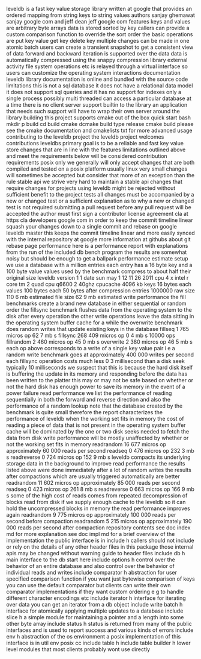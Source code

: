 leveldb is a fast key value storage library written at google that provides an ordered mapping from string keys to string values authors sanjay ghemawat sanjay google com and jeff dean jeff google com features keys and values are arbitrary byte arrays data is stored sorted by key callers can provide a custom comparison function to override the sort order the basic operations are put key value get key delete key multiple changes can be made in one atomic batch users can create a transient snapshot to get a consistent view of data forward and backward iteration is supported over the data data is automatically compressed using the snappy compression library external activity file system operations etc is relayed through a virtual interface so users can customize the operating system interactions documentation leveldb library documentation is online and bundled with the source code limitations this is not a sql database it does not have a relational data model it does not support sql queries and it has no support for indexes only a single process possibly multi threaded can access a particular database at a time there is no client server support builtin to the library an application that needs such support will have to wrap their own server around the library building this project supports cmake out of the box quick start bash mkdir p build cd build cmake dcmake build type release cmake build please see the cmake documentation and cmakelists txt for more advanced usage contributing to the leveldb project the leveldb project welcomes contributions leveldbs primary goal is to be a reliable and fast key value store changes that are in line with the features limitations outlined above and meet the requirements below will be considered contribution requirements posix only we generally will only accept changes that are both compiled and tested on a posix platform usually linux very small changes will sometimes be accepted but consider that more of an exception than the rule stable api we strive very hard to maintain a stable api changes that require changes for projects using leveldb might be rejected without sufficient benefit to the project tests all changes must be accompanied by a new or changed test or a sufficient explanation as to why a new or changed test is not required submitting a pull request before any pull request will be accepted the author must first sign a contributor license agreement cla at https cla developers google com in order to keep the commit timeline linear squash your changes down to a single commit and rebase on google leveldb master this keeps the commit timeline linear and more easily synced with the internal repository at google more information at githubs about git rebase page performance here is a performance report with explanations from the run of the included db bench program the results are somewhat noisy but should be enough to get a ballpark performance estimate setup we use a database with a million entries each entry has a 16 byte key and a 100 byte value values used by the benchmark compress to about half their original size leveldb version 1 1 date sun may 1 12 11 26 2011 cpu 4 x intel r core tm 2 quad cpu q6600 2 40ghz cpucache 4096 kb keys 16 bytes each values 100 bytes each 50 bytes after compression entries 1000000 raw size 110 6 mb estimated file size 62 9 mb estimated write performance the fill benchmarks create a brand new database in either sequential or random order the fillsync benchmark flushes data from the operating system to the disk after every operation the other write operations leave the data sitting in the operating system buffer cache for a while the overwrite benchmark does random writes that update existing keys in the database fillseq 1 765 micros op 62 7 mb s fillsync 268 409 micros op 0 4 mb s 10000 ops fillrandom 2 460 micros op 45 0 mb s overwrite 2 380 micros op 46 5 mb s each op above corresponds to a write of a single key value pair i e a random write benchmark goes at approximately 400 000 writes per second each fillsync operation costs much less 0 3 millisecond than a disk seek typically 10 milliseconds we suspect that this is because the hard disk itself is buffering the update in its memory and responding before the data has been written to the platter this may or may not be safe based on whether or not the hard disk has enough power to save its memory in the event of a power failure read performance we list the performance of reading sequentially in both the forward and reverse direction and also the performance of a random lookup note that the database created by the benchmark is quite small therefore the report characterizes the performance of leveldb when the working set fits in memory the cost of reading a piece of data that is not present in the operating system buffer cache will be dominated by the one or two disk seeks needed to fetch the data from disk write performance will be mostly unaffected by whether or not the working set fits in memory readrandom 16 677 micros op approximately 60 000 reads per second readseq 0 476 micros op 232 3 mb s readreverse 0 724 micros op 152 9 mb s leveldb compacts its underlying storage data in the background to improve read performance the results listed above were done immediately after a lot of random writes the results after compactions which are usually triggered automatically are better readrandom 11 602 micros op approximately 85 000 reads per second readseq 0 423 micros op 261 8 mb s readreverse 0 663 micros op 166 9 mb s some of the high cost of reads comes from repeated decompression of blocks read from disk if we supply enough cache to the leveldb so it can hold the uncompressed blocks in memory the read performance improves again readrandom 9 775 micros op approximately 100 000 reads per second before compaction readrandom 5 215 micros op approximately 190 000 reads per second after compaction repository contents see doc index md for more explanation see doc impl md for a brief overview of the implementation the public interface is in include h callers should not include or rely on the details of any other header files in this package those internal apis may be changed without warning guide to header files include db h main interface to the db start here include options h control over the behavior of an entire database and also control over the behavior of individual reads and writes include comparator h abstraction for user specified comparison function if you want just bytewise comparison of keys you can use the default comparator but clients can write their own comparator implementations if they want custom ordering e g to handle different character encodings etc include iterator h interface for iterating over data you can get an iterator from a db object include write batch h interface for atomically applying multiple updates to a database include slice h a simple module for maintaining a pointer and a length into some other byte array include status h status is returned from many of the public interfaces and is used to report success and various kinds of errors include env h abstraction of the os environment a posix implementation of this interface is in util env posix cc include table h include table builder h lower level modules that most clients probably wont use directly